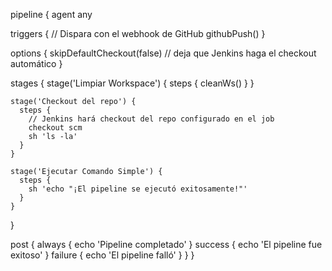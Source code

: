 pipeline {
  agent any

  triggers {
    // Dispara con el webhook de GitHub
    githubPush()
  }

  options {
    skipDefaultCheckout(false) // deja que Jenkins haga el checkout automático
  }

  stages {
    stage('Limpiar Workspace') {
      steps {
        cleanWs()
      }
    }

    stage('Checkout del repo') {
      steps {
        // Jenkins hará checkout del repo configurado en el job
        checkout scm
        sh 'ls -la'
      }
    }

    stage('Ejecutar Comando Simple') {
      steps {
        sh 'echo "¡El pipeline se ejecutó exitosamente!"'
      }
    }
  }

  post {
    always { echo 'Pipeline completado' }
    success { echo 'El pipeline fue exitoso' }
    failure { echo 'El pipeline falló' }
  }
}
